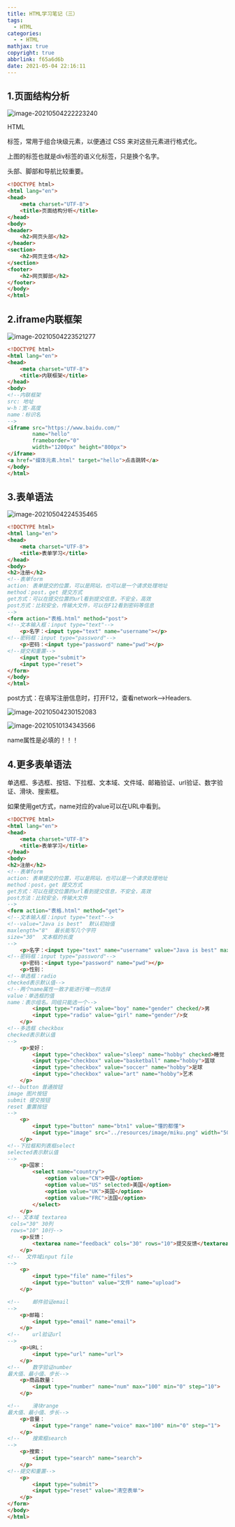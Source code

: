 ```yaml
---
title: HTML学习笔记（三）
tags:
  - HTML
categories:
  - - HTML
mathjax: true
copyright: true
abbrlink: f65a6d6b
date: 2021-05-04 22:16:11
---
```


## 1.页面结构分析

![image-20210504222223240](https://gitee.com/grant1499/blog-pic/raw/master/img/202110232045090.png)

<!--more-->

HTML <div> 标签，常用于组合块级元素，以便通过 CSS 来对这些元素进行格式化。

上图的标签也就是div标签的语义化标签，只是换个名字。

头部、脚部和导航比较重要。

```html
<!DOCTYPE html>
<html lang="en">
<head>
    <meta charset="UTF-8">
    <title>页面结构分析</title>
</head>
<body>
<header>
    <h2>网页头部</h2>
</header>
<section>
    <h2>网页主体</h2>
</section>
<footer>
    <h2>网页脚部</h2>
</footer>
</body>
</html>
```

## 2.iframe内联框架

![image-20210504223521277](https://gitee.com/grant1499/blog-pic/raw/master/img/202110232045591.png)

```html
<!DOCTYPE html>
<html lang="en">
<head>
    <meta charset="UTF-8">
    <title>内联框架</title>
</head>
<body>
<!--内联框架
src: 地址
w-h：宽-高度
name：标识名
-->
<iframe src="https://www.baidu.com/"
        name="hello"
        frameborder="0"
        width="1200px" height="800px">
</iframe>
<a href="媒体元素.html" target="hello">点击跳转</a>
</body>
</html>
```

## 3.表单语法

![image-20210504224535465](https://gitee.com/grant1499/blog-pic/raw/master/img/202110232045889.png)

```html
<!DOCTYPE html>
<html lang="en">
<head>
    <meta charset="UTF-8">
    <title>表单学习</title>
</head>
<body>
<h2>注册</h2>
<!--表单form
action: 表单提交的位置，可以是网站，也可以是一个请求处理地址
method：post，get 提交方式
get方式：可以在提交位置的url看到提交信息，不安全，高效
post方式：比较安全，传输大文件，可以在F12看到密码等信息
-->
<form action="表格.html" method="post">
<!--文本输入框：input type="text"-->
    <p>名字：<input type="text" name="username"></p>
<!--密码框：input type="password"-->
    <p>密码：<input type="password" name="pwd"></p>
<!--提交和重置-->
    <input type="submit">
    <input type="reset">
</form>
</body>
</html>
```

post方式：在填写注册信息时，打开F12，查看network-->Headers.

![image-20210504230152083](https://gitee.com/grant1499/blog-pic/raw/master/img/202110232046190.png)

![image-20210510134343566](https://gitee.com/grant1499/blog-pic/raw/master/img/202110232046337.png)

name属性是必填的！！！

## 4.更多表单语法

单选框、多选框、按钮、下拉框、文本域、文件域、邮箱验证、url验证、数字验证、滑块、搜索框。

如果使用get方式，name对应的value可以在URL中看到。

```html
<!DOCTYPE html>
<html lang="en">
<head>
    <meta charset="UTF-8">
    <title>表单学习</title>
</head>
<body>
<h2>注册</h2>
<!--表单form
action: 表单提交的位置，可以是网站，也可以是一个请求处理地址
method：post，get 提交方式
get方式：可以在提交位置的url看到提交信息，不安全，高效
post方法：比较安全，传输大文件
-->
<form action="表格.html" method="get">
<!--文本输入框：input type="text"-->
<!--value="Java is best"  默认初始值
maxlength="8"  最长能写几个字符
size="30"  文本框的长度
-->
    <p>名字：<input type="text" name="username" value="Java is best" maxlength="8" size="30"></p>
<!--密码框：input type="password"-->
    <p>密码：<input type="password" name="pwd"></p>
    <p>性别：
<!--单选框：radio
checked表示默认值-->
<!--两个name属性一致才能进行唯一的选择
value：单选框的值
name：表示组名。同组只能选一个-->
        <input type="radio" value="boy" name="gender" checked/>男
        <input type="radio" value="girl" name="gender"/>女
    </p>
<!--多选框 checkbox
checked表示默认值
-->
    <p>爱好：
        <input type="checkbox" value="sleep" name="hobby" checked>睡觉
        <input type="checkbox" value="basketball" name="hobby">篮球
        <input type="checkbox" value="soccer" name="hobby">足球
        <input type="checkbox" value="art" name="hobby">艺术
    </p>
<!--button 普通按钮
image 图片按钮
submit 提交按钮
reset 重置按钮
-->
    <p>
        <input type="button" name="btn1" value="懂的都懂">
        <input type="image" src="../resources/image/miku.png" width="50" height="80">
    </p>
<!--下拉框和列表框select
selected表示默认值
-->
    <p>国家：
        <select name="country">
            <option value="CN">中国</option>
            <option value="US" selected>美国</option>
            <option value="UK">英国</option>
            <option value="FRC">法国</option>
        </select>
    </p>
<!-- 文本域 textarea
 cols="30" 30列
 rows="10" 10行-->
    <p>反馈：
        <textarea name="feedback" cols="30" rows="10">提交反馈</textarea>
    </p>
<!--  文件域input file
-->
    <p>
        <input type="file" name="files">
        <input type="button" value="文件" name="upload">
    </p>

<!--    邮件验证email
-->
    <p>邮箱：
        <input type="email" name="email">
    </p>
<!--    url验证url
-->
    <p>URL：
        <input type="url" name="url">
    </p>
<!--    数字验证number
最大值、最小值、步长-->
    <p>商品数量：
        <input type="number" name="num" max="100" min="0" step="10">
    </p>

<!--    滑块range
最大值、最小值、步长-->
    <p>音量：
        <input type="range" name="voice" max="100" min="0" step="1">
    </p>
<!--    搜索框search
-->
    <p>搜索：
        <input type="search" name="search">
    </p>
<!--提交和重置-->
    <p>
        <input type="submit">
        <input type="reset" value="清空表单">
    </p>
</form>
</body>
</html>
```

